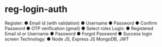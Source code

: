 # reg-login-auth
Register: ● Email id (with validation) ● Username ● Password ● Confirm Password ● OTP verification (gmail) ● Select roles   Login:  ● Registered Email id or Username ● Password ● Forgot Password ● Success login screen Technology:  ●  Node JS, Express JS MongoDB, JWT
